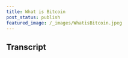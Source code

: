 ```yaml
---
title: What is Bitcoin
post_status: publish
featured_image: /_images/WhatisBitcoin.jpeg
---
```




<div style="margin-bottom:30px;"></div>

## Transcript

